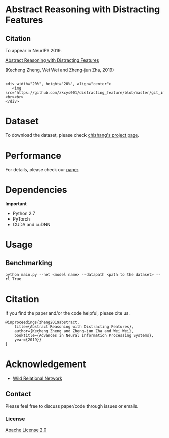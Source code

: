 # Abstract Reasoning with Distracting Features

## Citation 

To appear in NeurIPS 2019. 

[Abstract Reasoning with Distracting Features](http://arxiv.org/abs/1912.00569)

(Kecheng Zheng, Wei Wei and Zheng-jun Zha, 2019)

```

<div width="20%", height="20%", align="center">
   <img src="https://github.com/zkcys001/distracting_feature/blob/master/git_images/LEN.png"><br><br>
</div>
```
# Dataset

To download the dataset, please check [chizhang's project page](http://wellyzhang.github.io/project/raven.html#dataset).

# Performance

For details, please check our [paper](http://arxiv.org/abs/1912.00569).


# Dependencies

**Important**
* Python 2.7
* PyTorch
* CUDA and cuDNN


# Usage

## Benchmarking

```
python main.py --net <model name> --datapath <path to the dataset> --rl True
```


# Citation

If you find the paper and/or the code helpful, please cite us.

```
@inproceedings{zheng2019abstract,
    title={Abstract Reasoning with Distracting Features},
    author={Kecheng Zheng and Zheng-jun Zha and Wei Wei},
    booktitle={Advances in Neural Information Processing Systems},
    year={2019}}
}
```

# Acknowledgement


* [Wild Relational Network](https://github.com/Fen9/WReN)


## Contact 

Please feel free to discuss paper/code through issues or emails.


### License 
[Apache License 2.0](./LICENSE)
